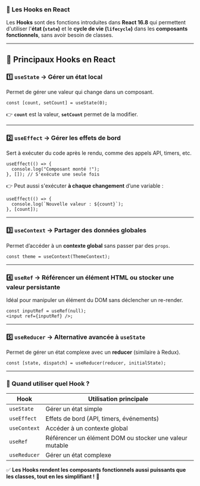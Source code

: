 ### 🚀 **Les Hooks en React**  

Les **Hooks** sont des fonctions introduites dans **React 16.8** qui permettent d'utiliser l'**état (`state`)** et le **cycle de vie (`lifecycle`)** dans les **composants fonctionnels**, sans avoir besoin de classes.  

---

## 🔹 **Principaux Hooks en React**  

### **1️⃣ `useState` → Gérer un état local**  

Permet de gérer une valeur qui change dans un composant.  

```tsx
const [count, setCount] = useState(0);
```

👉 **`count`** est la valeur, **`setCount`** permet de la modifier.  

---

### **2️⃣ `useEffect` → Gérer les effets de bord**  

Sert à exécuter du code après le rendu, comme des appels API, timers, etc.  

```tsx
useEffect(() => {
  console.log("Composant monté !");
}, []); // S'exécute une seule fois
```

👉 Peut aussi s'exécuter **à chaque changement** d’une variable :  

```tsx
useEffect(() => {
  console.log(`Nouvelle valeur : ${count}`);
}, [count]);
```

---

### **3️⃣ `useContext` → Partager des données globales**  

Permet d’accéder à un **contexte global** sans passer par des `props`.  

```tsx
const theme = useContext(ThemeContext);
```

---

### **4️⃣ `useRef` → Référencer un élément HTML ou stocker une valeur persistante**  

Idéal pour manipuler un élément du DOM sans déclencher un re-render.  

```tsx
const inputRef = useRef(null);
<input ref={inputRef} />;
```

---

### **5️⃣ `useReducer` → Alternative avancée à `useState`**  

Permet de gérer un état complexe avec un **reducer** (similaire à Redux).  

```tsx
const [state, dispatch] = useReducer(reducer, initialState);
```

---

### **📌 Quand utiliser quel Hook ?**  

| Hook | Utilisation principale |
|------|-------------------------|
| `useState` | Gérer un état simple |
| `useEffect` | Effets de bord (API, timers, événements) |
| `useContext` | Accéder à un contexte global |
| `useRef` | Référencer un élément DOM ou stocker une valeur mutable |
| `useReducer` | Gérer un état complexe |

✅ **Les Hooks rendent les composants fonctionnels aussi puissants que les classes, tout en les simplifiant !** 🚀
